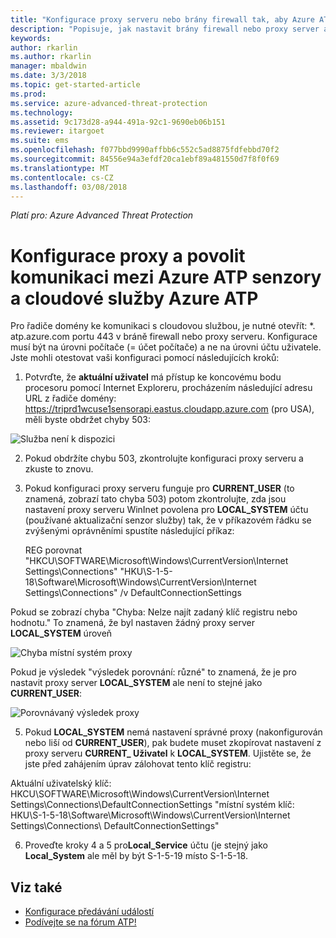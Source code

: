 ```yaml
---
title: "Konfigurace proxy serveru nebo brány firewall tak, aby Azure ATP komunikace s senzoru | Microsoft Docs"
description: "Popisuje, jak nastavit brány firewall nebo proxy server a povolit komunikaci mezi Azure ATP cloud service a Azure ATP senzorů"
keywords: 
author: rkarlin
ms.author: rkarlin
manager: mbaldwin
ms.date: 3/3/2018
ms.topic: get-started-article
ms.prod: 
ms.service: azure-advanced-threat-protection
ms.technology: 
ms.assetid: 9c173d28-a944-491a-92c1-9690eb06b151
ms.reviewer: itargoet
ms.suite: ems
ms.openlocfilehash: f077bbd9990affbb6c552c5ad8875fdfebbd70f2
ms.sourcegitcommit: 84556e94a3efdf20ca1ebf89a481550d7f8f0f69
ms.translationtype: MT
ms.contentlocale: cs-CZ
ms.lasthandoff: 03/08/2018
---
```

*Platí pro: Azure Advanced Threat Protection*



# <a name="configure-your-proxy-to-allow-communication-between-azure-atp-sensors-and-the-azure-atp-cloud-service"></a>Konfigurace proxy a povolit komunikaci mezi Azure ATP senzory a cloudové služby Azure ATP

Pro řadiče domény ke komunikaci s cloudovou službou, je nutné otevřít: *. atp.azure.com portu 443 v bráně firewall nebo proxy serveru. Konfigurace musí být na úrovni počítače (= účet počítače) a ne na úrovni účtu uživatele. Jste mohli otestovat vaši konfiguraci pomocí následujících kroků:
 
1.  Potvrďte, že **aktuální uživatel** má přístup ke koncovému bodu procesoru pomocí Internet Exploreru, procházením následující adresu URL z řadiče domény: https://triprd1wcuse1sensorapi.eastus.cloudapp.azure.com (pro USA), měli byste obdržet chyby 503:

 ![Služba není k dispozici](./media/service-unavailable.png)
 
2.  Pokud obdržíte chybu 503, zkontrolujte konfiguraci proxy serveru a zkuste to znovu.

3.  Pokud konfiguraci proxy serveru funguje pro **CURRENT_USER** (to znamená, zobrazí tato chyba 503) potom zkontrolujte, zda jsou nastavení proxy serveru WinInet povolena pro **LOCAL_SYSTEM** účtu (používané aktualizační senzor služby) tak, že v příkazovém řádku se zvýšenými oprávněními spustíte následující příkaz:
 
    REG porovnat "HKCU\SOFTWARE\Microsoft\Windows\CurrentVersion\Internet Settings\Connections" "HKU\S-1-5-18\Software\Microsoft\Windows\CurrentVersion\Internet Settings\Connections" /v DefaultConnectionSettings

Pokud se zobrazí chyba "Chyba: Nelze najít zadaný klíč registru nebo hodnotu." To znamená, že byl nastaven žádný proxy server **LOCAL_SYSTEM** úroveň
 
 ![Chyba místní systém proxy](./media/proxy-local-system-error.png)

Pokud je výsledek "výsledek porovnání: různé" to znamená, že je pro nastavit proxy server **LOCAL_SYSTEM** ale není to stejné jako **CURRENT_USER**:
 
  ![Porovnávaný výsledek proxy](./media/proxy-result-compared.png)

5.  Pokud **LOCAL_SYSTEM** nemá nastavení správné proxy (nakonfigurován nebo liší od **CURRENT_USER**), pak budete muset zkopírovat nastavení z proxy serveru **CURRENT_ Uživatel** k **LOCAL_SYSTEM**. Ujistěte se, že jste před zahájením úprav zálohovat tento klíč registru:

 Aktuální uživatelský klíč: HKCU\SOFTWARE\Microsoft\Windows\CurrentVersion\Internet Settings\Connections\DefaultConnectionSettings "místní systém klíč: HKU\S-1-5-18\Software\Microsoft\Windows\CurrentVersion\Internet Settings\Connections\ DefaultConnectionSettings"

 
6.  Proveďte kroky 4 a 5 pro**Local_Service** účtu (je stejný jako **Local_System** ale měl by být S-1-5-19 místo S-1-5-18.



## <a name="see-also"></a>Viz také
- [Konfigurace předávání událostí](configure-event-forwarding.md)
- [Podívejte se na fórum ATP!](https://aka.ms/azureatpcommunity)
